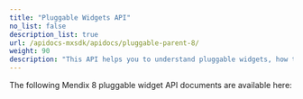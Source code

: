```yaml
---
title: "Pluggable Widgets API"
no_list: false
description_list: true
url: /apidocs-mxsdk/apidocs/pluggable-parent-8/
weight: 90
description: "This API helps you to understand pluggable widgets, how they extend app functionality, and how they can be built to interact with Mendix's APIs in Mx8."
---
```


The following Mendix 8 pluggable widget API documents are available here:

